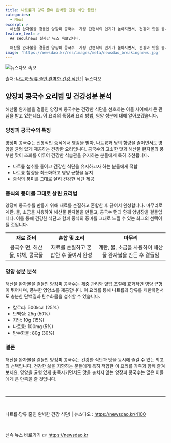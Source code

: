 ```yaml
---
title: 나트륨과 당류 줄여 완벽한 건강 식단 꿀팁!
categories:
  - News
excerpt: >
  해산물 완자볼을 곁들인 양장피 콩국수  가정 간편식의 인기가 높아지면서, 건강과 맛을 동시에 만족시킬 수 있…
feature_text: >
  ## seoulnews 실시간 뉴스 속보입니다.

  해산물 완자볼을 곁들인 양장피 콩국수  가정 간편식의 인기가 높아지면서, 건강과 맛을 동시에 만족시킬 수 있…
image: 'https://newsdao.kr/res/images/meta/newsdao_breakingnews.jpg'
---
```


![뉴스다오 속보](https://newsdao.kr/res/images/meta/newsdao_breakingnews.jpg)

<p>출처: <a href="https://newsdao.kr/4100" rel="dofollow">나트륨·당류 줄인 완벽한 건강 식단!</a> | 뉴스다오</p>

<h2 data-ke-size="size26">양장피 콩국수 요리법 및 건강성분 분석</h2>
<p data-ke-size="size16">해산물 완자볼을 곁들인 양장피 콩국수는 건강한 식단을 선호하는 이들 사이에서 큰 관심을 받고 있는데요. 이 요리의 특징과 요리 방법, 영양 성분에 대해 알아보겠습니다.</p>

<h3>양장피 콩국수의 특징</h3>
<p data-ke-size="size16">양장피 콩국수는 전통적인 중식에서 영감을 받아, 나트륨과 당의 함량을 줄이면서도 영양을 균형 있게 제공하는 건강한 요리입니다. 콩국수의 고소한 맛과 해산물 완자볼의 풍부한 맛이 조화를 이루어 건강한 식습관을 유지하는 분들에게 특히 추천됩니다.</p>
<ul>
  <li>나트륨 섭취를 줄이고 건강한 식단을 유지하고자 하는 분들에게 적합</li>
  <li>나트륨 함량을 최소화하고 영양 균형을 유지</li>
  <li>중식의 풍미를 그대로 살려 건강한 식단 제공</li>
</ul>

<h3>중식의 풍미를 그대로 살린 요리법</h3>
<p data-ke-size="size16">양장피 콩국수를 만들기 위해 재료를 손질하고 혼합한 후 끓여서 완성합니다. 마무리로 계란, 물, 소금을 사용하여 해산물 완자볼을 만들고, 콩국수 면과 함께 양념장을 곁들입니다. 이를 통해 건강한 식단과 함께 중식의 풍미를 그대로 느낄 수 있는 최고의 선택이 될 것입니다.</p>
<table>
  <tr>
    <td style="text-align: center; height: 17px;"><b>재료 준비</b></td>
    <td style="text-align: center; height: 17px;"><b>혼합 및 조리</b></td>
    <td style="text-align: center; height: 17px;"><b>마무리</b></td>
  </tr>
  <tr>
    <td style="text-align: center; height: 17px;">콩국수 면, 해산물, 야채, 콩국물</td>
    <td style="text-align: center; height: 17px;">재료를 손질하고 혼합한 후 끓여서 완성</td>
    <td style="text-align: center; height: 17px;">계란, 물, 소금을 사용하여 해산물 완자볼을 만든 후 곁들임</td>
  </tr>
</table>

<h3>영양 성분 분석</h3>
<p data-ke-size="size16">해산물 완자볼을 곁들인 양장피 콩국수는 체중 관리와 혈압 조절에 효과적인 영양 균형이 뛰어나며, 풍부한 영양소를 제공합니다. 이 요리를 통해 나트륨과 당류를 제한하면서도 충분한 단백질과 탄수화물을 섭취할 수 있습니다.</p>
<ul>
  <li>칼로리: 500kcal (25%)</li>
  <li>단백질: 25g (50%)</li>
  <li>지방: 10g (15%)</li>
  <li>나트륨: 100mg (5%)</li>
  <li>탄수화물: 80g (30%)</li>
</ul>

<h3>결론</h3>
<p data-ke-size="size16">해산물 완자볼을 곁들인 양장피 콩국수는 건강한 식단과 맛을 동시에 즐길 수 있는 최고의 선택입니다. 건강한 삶을 지향하는 분들에게 특히 적합한 이 요리를 가족과 함께 즐겨보세요. 영양을 균형 있게 충족시키면서도 맛을 놓치지 않는 양장피 콩국수는 많은 이들에게 큰 만족을 줄 것입니다.</p>

<p data-ke-size="size16">&nbsp;</p>
<hr>
<p data-ke-size="size16">&nbsp;</p>

<p data-ke-size="size16">나트륨·당류 줄인 완벽한 건강 식단! | 뉴스다오 : <a href="https://newsdao.kr/4100">https://newsdao.kr/4100</a></p>
<p data-ke-size="size16">&nbsp;</p> 

신속 뉴스 바로가기 👉 <a href="https://newsdao.kr" rel="dofollow">https://newsdao.kr</a>


